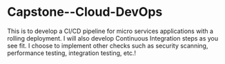 # Capstone--Cloud-DevOps
This is to develop a CI/CD pipeline for micro services applications with a rolling deployment. I will also develop Continuous Integration steps as you see fit. I choose to implement other checks such as security scanning, performance testing, integration testing, etc.!
